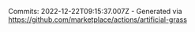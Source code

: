 Commits: 2022-12-22T09:15:37.007Z - Generated via https://github.com/marketplace/actions/artificial-grass
<br>
